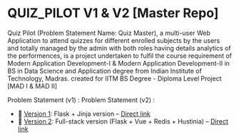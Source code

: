 # QUIZ_PILOT V1 & V2 [Master Repo]

Quiz Pilot (Problem Statement Name: Quiz Master), a multi-user Web Application to attend quizzes for different enrolled subjects by the users and totally managed by the admin with both roles having details analytics of the performences, is a project undertaken to fulfil the course requirement of Modern Application Development-I & Modern Application Development-II in BS in Data Science and Application degree from Indian Institute of Technology, Madras.
created for IITM BS Degree - Diploma Level Project [MAD I &amp; MAD II]

Problem Statement (v1) : 
Problem Statement (v2) :

- 📘 [Version 1](./version-1/): Flask + Jinja version – [Direct link](http://github.com/22f2001443/quiz-master-app) 
- 🚀 [Version 2](./version-2/): Full-stack version (Flask + Vue + Redis + Hustinia) – [Direct link](http://github.com/22f2001443/QuizMasterV2)

